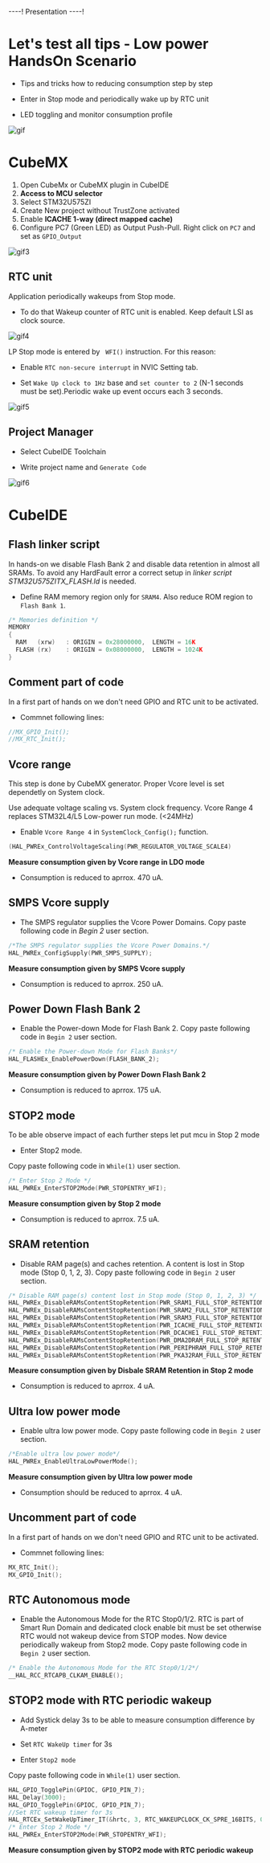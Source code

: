 ----!
Presentation
----!

# Let's test all tips - Low power HandsOn Scenario
- Tips and tricks how to reducing consumption step by step 

- Enter in Stop mode and periodically wake up by RTC unit

- LED toggling and monitor consumption profile

![gif](./img/introsmall.gif)

# CubeMX
1. Open CubeMx or CubeMX plugin in CubeIDE
2. **Access to MCU selector**
3. Select STM32U575ZI
4. Create New project without TrustZone activated
5. Enable **ICACHE 1-way (direct mapped cache)**
6. Configure PC7 (Green LED) as Output Push-Pull. Right click on `PC7` and set as `GPIO_Output`
   
![gif3](./img/GPIO.gif)

## RTC unit
Application periodically wakeups from Stop mode.

- To do that Wakeup counter of RTC unit is enabled. Keep default LSI as clock source.

![gif4](./img/RTC_1.gif)

LP Stop mode is entered by ` WFI()` instruction. For this reason:

- Enable `RTC non-secure interrupt` in NVIC Setting tab.

- Set `Wake Up clock to 1Hz` base and `set counter to 2` (N-1 seconds must be set).Periodic wake up event occurs each 3 seconds. 

![gif5](./img/RTC_2.gif)

## Project Manager
- Select CubeIDE Toolchain

- Write project name and `Generate Code`
  
![gif6](./img/XM_generation.gif)

# CubeIDE
## Flash linker script
In hands-on we disable Flash Bank 2 and disable data retention in almost all SRAMs. To avoid any HardFault error a correct setup in *linker script STM32U575ZITX_FLASH.ld* is needed.

- Define RAM memory region only for `SRAM4`. Also reduce ROM region to `Flash Bank 1`.

```c
/* Memories definition */
MEMORY
{
  RAM	(xrw)	: ORIGIN = 0x28000000,	LENGTH = 16K
  FLASH	(rx)	: ORIGIN = 0x08000000,	LENGTH = 1024K
}
```
## Comment part of code
In a first part of hands on we don't need GPIO and RTC unit to be activated.
- Commnet following lines:

```c
//MX_GPIO_Init();
//MX_RTC_Init();
```

## Vcore range
<ainfo>
This step is done by CubeMX generator. Proper Vcore level is set dependetly on System clock.
</ainfo>
<p> </p>
Use adequate voltage scaling vs. System clock frequency. Vcore Range 4 replaces STM32L4/L5 Low-power run mode. (<24MHz)

- Enable `Vcore Range 4` in `SystemClock_Config();` function.

```c
(HAL_PWREx_ControlVoltageScaling(PWR_REGULATOR_VOLTAGE_SCALE4)
```

**Measure consumption given by Vcore range in LDO mode**

- Consumption is reduced to aprrox. 470 uA.


## SMPS Vcore supply  
- The SMPS regulator supplies the Vcore Power Domains. Copy paste following code in *Begin 2* user section.

```c
/*The SMPS regulator supplies the Vcore Power Domains.*/
HAL_PWREx_ConfigSupply(PWR_SMPS_SUPPLY);
```

**Measure consumption given by SMPS Vcore supply**

- Consumption is reduced to aprrox. 250 uA.

## Power Down Flash Bank 2
- Enable the Power-down Mode for Flash Bank 2. Copy paste following code in `Begin 2` user section.

```c
/* Enable the Power-down Mode for Flash Banks*/
HAL_FLASHEx_EnablePowerDown(FLASH_BANK_2);
```

**Measure consumption given by Power Down Flash Bank 2**

- Consumption is reduced to aprrox. 175 uA.


## STOP2 mode
To be able observe impact of each further steps let put mcu in Stop 2 mode
- Enter Stop2 mode.

Copy paste following code in `While(1)` user section.

```c
/* Enter Stop 2 Mode */
HAL_PWREx_EnterSTOP2Mode(PWR_STOPENTRY_WFI);
```

**Measure consumption given by Stop 2 mode**

- Consumption is reduced to aprrox. 7.5 uA.

## SRAM retention
- Disable RAM page(s) and caches retention. A content is lost in Stop mode (Stop 0, 1, 2, 3). Copy paste following code in `Begin 2` user section.

```c
/* Disable RAM page(s) content lost in Stop mode (Stop 0, 1, 2, 3) */
HAL_PWREx_DisableRAMsContentStopRetention(PWR_SRAM1_FULL_STOP_RETENTION);
HAL_PWREx_DisableRAMsContentStopRetention(PWR_SRAM2_FULL_STOP_RETENTION);
HAL_PWREx_DisableRAMsContentStopRetention(PWR_SRAM3_FULL_STOP_RETENTION); 
HAL_PWREx_DisableRAMsContentStopRetention(PWR_ICACHE_FULL_STOP_RETENTION);
HAL_PWREx_DisableRAMsContentStopRetention(PWR_DCACHE1_FULL_STOP_RETENTION);
HAL_PWREx_DisableRAMsContentStopRetention(PWR_DMA2DRAM_FULL_STOP_RETENTION);
HAL_PWREx_DisableRAMsContentStopRetention(PWR_PERIPHRAM_FULL_STOP_RETENTION);
HAL_PWREx_DisableRAMsContentStopRetention(PWR_PKA32RAM_FULL_STOP_RETENTION);
```

**Measure consumption given by Disbale SRAM Retention in Stop 2 mode**

- Consumption is reduced to aprrox. 4 uA.

## Ultra low power mode
- Enable ultra low power mode. Copy paste following code in `Begin 2` user section.

```c
/*Enable ultra low power mode*/
HAL_PWREx_EnableUltraLowPowerMode();
```

**Measure consumption given by Ultra low power mode**

- Consumption should be reduced to aprrox. 4 uA.

## Uncomment part of code
In a first part of hands on we don't need GPIO and RTC unit to be activated.
- Commnet following lines:

```c
MX_RTC_Init();
MX_GPIO_Init();
```

## RTC Autonomous mode
- Enable the Autonomous Mode for the RTC Stop0/1/2. RTC is part of Smart Run Domain and dedicated clock enable bit must be set otherwise RTC would not wakeup device from STOP modes. Now device periodically wakeup from Stop2 mode. Copy paste following code in `Begin 2` user section.

```c
/* Enable the Autonomous Mode for the RTC Stop0/1/2*/
__HAL_RCC_RTCAPB_CLKAM_ENABLE();
```

## STOP2 mode with RTC periodic wakeup

- Add Systick delay 3s to be able to measure consumption difference by A-meter

- Set `RTC WakeUp timer` for 3s

- Enter `Stop2 mode`
  
Copy paste following code in `While(1)` user section. 

```c
HAL_GPIO_TogglePin(GPIOC, GPIO_PIN_7);
HAL_Delay(3000);
HAL_GPIO_TogglePin(GPIOC, GPIO_PIN_7);
//Set RTC wakeup timer for 3s 
HAL_RTCEx_SetWakeUpTimer_IT(&hrtc, 3, RTC_WAKEUPCLOCK_CK_SPRE_16BITS, 0);
/* Enter Stop 2 Mode */
HAL_PWREx_EnterSTOP2Mode(PWR_STOPENTRY_WFI);
```

**Measure consumption given by STOP2 mode with RTC periodic wakeup**
  